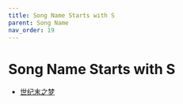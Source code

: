 ```yaml
---
title: Song Name Starts with S
parent: Song Name 
nav_order: 19
---
```


# Song Name Starts with S

- [世纪末之梦](/lyrics/Tang_Chao/shijimozhimeng)
